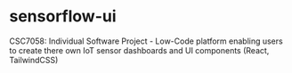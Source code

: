 # sensorflow-ui
CSC7058: Individual Software Project - Low-Code platform enabling users to create there own IoT sensor dashboards and UI components (React, TailwindCSS)
